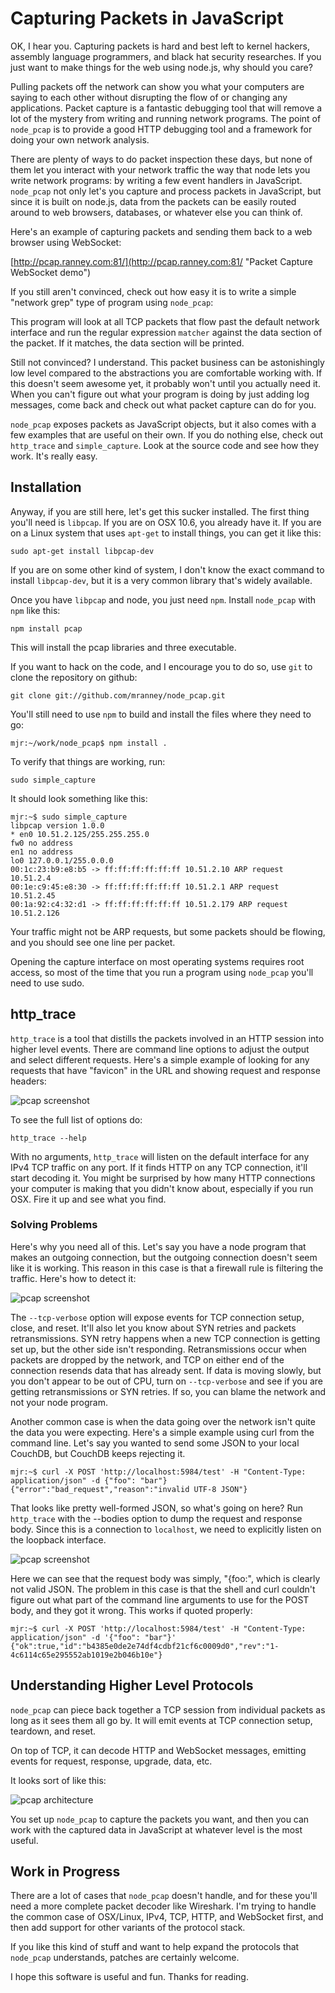 # Capturing Packets in JavaScript

OK, I hear you.  Capturing packets is hard and best left to kernel hackers, assembly language programmers,
and black hat security researches.  If you just want to make things for the web using node.js, why should you 
care?

Pulling packets off the network can show you what your computers are saying to each other without disrupting
the flow of or changing any applications.  Packet capture is a fantastic debugging tool that will remove a lot
of the mystery from writing and running network programs.  The point of `node_pcap` is to provide a good HTTP
debugging tool and a framework for doing your own network analysis.

There are plenty of ways to do packet inspection these days, but none of them let you interact with your
network traffic the way that node lets you write network programs: by writing a few event handlers in
JavaScript.  `node_pcap` not only
let's you capture and process packets in JavaScript, but since it is built on node.js, data from the packets
can be easily routed around to web browsers, databases, or whatever else you can think of.

Here's an example of capturing packets and sending them back to a web browser using WebSocket:

[http://pcap.ranney.com:81/](http://pcap.ranney.com:81/ "Packet Capture WebSocket demo")

If you still aren't convinced, check out how easy it is to write a simple "network grep" type of program using
`node_pcap`:

<script src="http://gist.github.com/548175.js?file=network_grep.js"></script>

This program will look at all TCP packets that flow past the default network interface and run the regular
expression `matcher` against the data section of the packet.  If it matches, the data section will be printed.

Still not convinced?  I understand.  This packet business can be astonishingly low level compared to the abstractions
you are comfortable working with.  If this doesn't seem awesome yet, it probably won't until you actually need it.
When you can't figure out what your program is doing by just adding log messages, come back and check out what
packet capture can do for you.

`node_pcap` exposes packets as JavaScript objects, but it also comes with a few examples that are useful on their
own.  If you do nothing else, check out `http_trace` and `simple_capture`.  Look at the source
code and see how they work.  It's really easy.


## Installation

Anyway, if you are still here, let's get this sucker installed.  The first thing you'll need is `libpcap`.
If you are on OSX 10.6, you already have it.  If you are on a Linux system that uses `apt-get` to install 
things, you can get it like this:

    sudo apt-get install libpcap-dev
    
If you are on some other kind of system, I don't know the exact command to install `libpcap-dev`,
but it is a very common library that's widely available.

Once you have `libpcap` and node, you just need `npm`.  Install `node_pcap` with `npm` like this:

    npm install pcap
    
This will install the pcap libraries and three executable.

If you want to hack on the code, and I encourage you to do so, use `git` to clone the repository on github:

    git clone git://github.com/mranney/node_pcap.git
    
You'll still need to use `npm` to build and install the files where they need to go:

    mjr:~/work/node_pcap$ npm install .

To verify that things are working, run:

    sudo simple_capture
    
It should look something like this:

    mjr:~$ sudo simple_capture
    libpcap version 1.0.0
    * en0 10.51.2.125/255.255.255.0
    fw0 no address
    en1 no address
    lo0 127.0.0.1/255.0.0.0
    00:1c:23:b9:e8:b5 -> ff:ff:ff:ff:ff:ff 10.51.2.10 ARP request 10.51.2.4
    00:1e:c9:45:e8:30 -> ff:ff:ff:ff:ff:ff 10.51.2.1 ARP request 10.51.2.45
    00:1a:92:c4:32:d1 -> ff:ff:ff:ff:ff:ff 10.51.2.179 ARP request 10.51.2.126

Your traffic might not be ARP requests, but some packets should be flowing, and you should see one line per packet.

Opening the capture interface on most operating systems requires root access, so most of the time that you run a
program using `node_pcap` you'll need to use sudo.


## http_trace

`http_trace` is a tool that distills the packets involved in an HTTP session into higher level events.  There
are command line options to adjust the output and select different requests.  Here's a simple example of looking
for any requests that have "favicon" in the URL and showing request and response headers:

![pcap screenshot](http://pcap.ranney.com/http_trace_1.jpg)

To see the full list of options do:

    http_trace --help
    
With no arguments, `http_trace` will listen on the default interface for any IPv4 TCP traffic on any port.
If it finds HTTP on any TCP connection, it'll start decoding it.  You might be surprised by how many HTTP
connections your computer is making that you didn't know about, especially if you run OSX.  Fire it up and
see what you find.

### Solving Problems

Here's why you need all of this.  Let's say you have a node program that makes an outgoing connection, but
the outgoing connection doesn't seem like it is working.  This reason in this case is that a
firewall rule is filtering the traffic.  Here's how to detect it:

![pcap screenshot](http://pcap.ranney.com/http_trace_2.jpg)

The `--tcp-verbose` option will expose events for TCP connection setup, close, and reset.  It'll also let you 
know about SYN retries and packets retransmissions.  SYN retry happens when a new TCP connection is getting set
up, but the other side isn't responding.
Retransmissions occur when packets are dropped by the network, and TCP on either end of the connection resends data
that has already sent.  If data is moving slowly, but you don't appear to be out of CPU, turn on 
`--tcp-verbose` and see if you are getting retransmissions or SYN retries.  If so, you can blame the network and
not your node program.

Another common case is when the data going over the network isn't quite the data you were expecting.  Here's a 
simple example using curl from the command line.  Let's say you wanted to send some JSON to your local CouchDB,
but CouchDB keeps rejecting it.

    mjr:~$ curl -X POST 'http://localhost:5984/test' -H "Content-Type: application/json" -d {"foo": "bar"}
    {"error":"bad_request","reason":"invalid UTF-8 JSON"}

That looks like pretty well-formed JSON, so what's going on here?  Run `http_trace` with the --bodies option
to dump the request and response body.  Since this is a connection to `localhost`, we need to explicitly listen
on the loopback interface.

![pcap screenshot](http://pcap.ranney.com/http_trace_3.jpg)

Here we can see that the request body was simply, "{foo:", which is clearly not valid JSON.  The problem in 
this case is that the shell and curl couldn't figure out what part of the command line arguments to use for
the POST body, and they got it wrong.  This works if quoted properly:

    mjr:~$ curl -X POST 'http://localhost:5984/test' -H "Content-Type: application/json" -d '{"foo": "bar"}'
    {"ok":true,"id":"b4385e0de2e74df4cdbf21cf6c0009d0","rev":"1-4c6114c65e295552ab1019e2b046b10e"}


## Understanding Higher Level Protocols

`node_pcap` can piece back together a TCP session from individual packets as long as it sees them all go by.
It will emit events at TCP connection setup, teardown, and reset.

On top of TCP, it can decode HTTP and WebSocket messages, emitting events for request, response, upgrade, data, etc.

It looks sort of like this:

![pcap architecture](http://pcap.ranney.com/pcap_boxes.png)

You set up `node_pcap` to capture the packets you want, and then you can work with the captured data in
JavaScript at whatever level is the most useful.

## Work in Progress

There are a lot of cases that `node_pcap` doesn't handle, and for these you'll need a more complete packet decoder
like Wireshark.  I'm trying to handle the common case of OSX/Linux, IPv4, TCP, HTTP, and WebSocket first, and then
add support for other variants of the protocol stack.

If you like this kind of stuff and want to help expand the protocols that `node_pcap` understands, patches are
certainly welcome.

I hope this software is useful and fun.  Thanks for reading.
